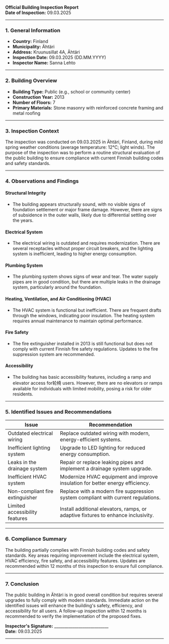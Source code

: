

**Official Building Inspection Report**  
**Date of Inspection:** 09.03.2025  

---

### **1. General Information**  
- **Country:** Finland  
- **Municipality:** Ähtäri  
- **Address:** Kruunusillat 4A, Ähtäri  
- **Inspection Date:** 09.03.2025 (DD.MM.YYYY)  
- **Inspector Name:** Sanna Lehto  

---

### **2. Building Overview**  
- **Building Type:** Public (e.g., school or community center)  
- **Construction Year:** 2013  
- **Number of Floors:** 7  
- **Primary Materials:** Stone masonry with reinforced concrete framing and metal roofing  

---

### **3. Inspection Context**  
The inspection was conducted on 09.03.2025 in Ähtäri, Finland, during mild spring weather conditions (average temperature: 12°C; light winds). The purpose of the inspection was to perform a routine structural evaluation of the public building to ensure compliance with current Finnish building codes and safety standards.

---

### **4. Observations and Findings**  

#### **Structural Integrity**  
- The building appears structurally sound, with no visible signs of foundation settlement or major frame damage. However, there are signs of subsidence in the outer walls, likely due to differential settling over the years.  

#### **Electrical System**  
- The electrical wiring is outdated and requires modernization. There are several receptacles without proper circuit breakers, and the lighting system is inefficient, leading to higher energy consumption.  

#### **Plumbing System**  
- The plumbing system shows signs of wear and tear. The water supply pipes are in good condition, but there are multiple leaks in the drainage system, particularly around the foundation.  

#### **Heating, Ventilation, and Air Conditioning (HVAC)**  
- The HVAC system is functional but inefficient. There are frequent drafts through the windows, indicating poor insulation. The heating system requires annual maintenance to maintain optimal performance.  

#### **Fire Safety**  
- The fire extinguisher installed in 2013 is still functional but does not comply with current Finnish fire safety regulations. Updates to the fire suppression system are recommended.  

#### **Accessibility**  
- The building has basic accessibility features, including a ramp and elevator access for轮椅 users. However, there are no elevators or ramps available for individuals with limited mobility, posing a risk for older residents.  

---

### **5. Identified Issues and Recommendations**  

| **Issue**                                      | **Recommendation**                                                                 |
|-------------------------------------------------|-----------------------------------------------------------------------------------|
| Outdated electrical wiring                       | Replace outdated wiring with modern, energy-efficient systems.                   |
| Inefficient lighting system                      | Upgrade to LED lighting for reduced energy consumption.                         |
| Leaks in the drainage system                     | Repair or replace leaking pipes and implement a drainage system upgrade.           |
| Inefficient HVAC system                          | Modernize HVAC equipment and improve insulation for better energy efficiency.     |
| Non-compliant fire extinguisher                  | Replace with a modern fire suppression system compliant with current regulations.  |
| Limited accessibility features                   | Install additional elevators, ramps, or adaptive fixtures to enhance inclusivity. |

---

### **6. Compliance Summary**  
The building partially complies with Finnish building codes and safety standards. Key areas requiring improvement include the electrical system, HVAC efficiency, fire safety, and accessibility features. Updates are recommended within 12 months of this inspection to ensure full compliance.

---

### **7. Conclusion**  
The public building in Ähtäri is in good overall condition but requires several upgrades to fully comply with modern standards. Immediate action on the identified issues will enhance the building's safety, efficiency, and accessibility for all users. A follow-up inspection within 12 months is recommended to verify the implementation of the proposed fixes.

**Inspector's Signature:** ___________________________  
**Date:** 09.03.2025  

---